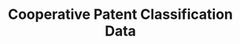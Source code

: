 ---
bigquery: https://console.cloud.google.com/bigquery?p=patents-public-data&d=cpc&page=dataset
citation: '“Cooperative Patent Classification” by the EPO and USPTO, for public use. '
contributors: EPO, USPTO
cost: None
description: Cooperative Patent Classification Data contains the scheme and definitions
  of the Cooperative Patent Classification system for classifying patent documents.
  The CPC is the result of a partnership between the EPO and the USPTO in their joint
  effort to develop a common, internationally compatible classification system for
  technical documents, in particular patent publications, which will be used by both
  offices in the patent granting process
documentation: https://www.cooperativepatentclassification.org/cpcSchemeAndDefinitions
last_edit: 04/11/2022, 17:50:16
location: https://www.cooperativepatentclassification.org/index
maintained_by: USPTO, EPO
schema_fields:
- date_revised
- children
- ipcConcordant
- status
- not_allocatable
- limiting_references
- titleFull
- childGroups
- informativeReferences
- informative_references
- breakdown_code
- child_groups
- applicationReferences
- symbol
- residual_references
- definition
- application_references
- dateRevised
- titlePart
- level
- parents
- glossary
- additional_only
- notAllocatable
- sizeCache
- title_part
- synonyms
- title_full
- residualReferences
- ipc_concordant
- breakdownCode
- limitingReferences
shortname: cooperative_patent_classification
tags:
- patents
- science
title: Cooperative Patent Classification Data
uuid: 984374a7-16e9-4b35-9445-458daceb01bf
---